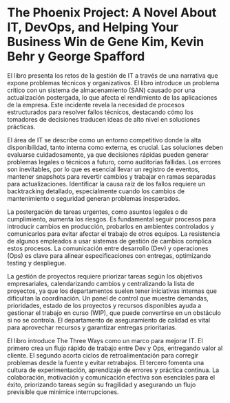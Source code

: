 # The Phoenix Project: A Novel About IT, DevOps, and Helping Your Business Win de Gene Kim, Kevin Behr y George Spafford

El libro presenta los retos de la gestión de IT a través de una narrativa que expone problemas técnicos y organizativos. El libro introduce un problema crítico con un sistema de almacenamiento (SAN) causado por una actualización postergada, lo que afecta el rendimiento de las aplicaciones de la empresa. Este incidente revela la necesidad de procesos estructurados para resolver fallos técnicos, destacando cómo los tomadores de decisiones traducen ideas de alto nivel en soluciones prácticas.

El área de IT se describe como un entorno competitivo donde la alta disponibilidad, tanto interna como externa, es crucial. Las soluciones deben evaluarse cuidadosamente, ya que decisiones rápidas pueden generar problemas legales o técnicos a futuro, como auditorías fallidas. Los errores son inevitables, por lo que es esencial llevar un registro de eventos, mantener snapshots para revertir cambios y trabajar en ramas separadas para actualizaciones. Identificar la causa raíz de los fallos requiere un backtracking detallado, especialmente cuando los cambios de mantenimiento o seguridad generan problemas inesperados.

La postergación de tareas urgentes, como asuntos legales o de cumplimiento, aumenta los riesgos. Es fundamental seguir procesos para introducir cambios en producción, probarlos en ambientes controlados y comunicarlos para evitar afectar el trabajo de otros equipos. La resistencia de algunos empleados a usar sistemas de gestión de cambios complica estos procesos. La comunicación entre desarrollo (Dev) y operaciones (Ops) es clave para alinear especificaciones con entregas, optimizando testing y despliegue.

La gestión de proyectos requiere priorizar tareas según los objetivos empresariales, calendarizando cambios y centralizando la lista de proyectos, ya que los departamentos suelen tener iniciativas internas que dificultan la coordinación. Un panel de control que muestre demandas, prioridades, estado de los proyectos y recursos disponibles ayuda a gestionar el trabajo en curso (WIP), que puede convertirse en un obstáculo si no se controla. El departamento de aseguramiento de calidad es vital para aprovechar recursos y garantizar entregas prioritarias.

El libro introduce The Three Ways como un marco para mejorar IT. El primero crea un flujo rápido de trabajo entre Dev y Ops, entregando valor al cliente. El segundo acorta ciclos de retroalimentación para corregir problemas desde la fuente y evitar retrabajos. El tercero fomenta una cultura de experimentación, aprendizaje de errores y práctica continua. La colaboración, motivación y comunicación efectiva son esenciales para el éxito, priorizando tareas según su fragilidad y asegurando un flujo previsible que minimice interrupciones.
